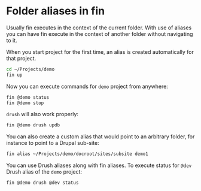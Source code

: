 # Folder aliases in fin

Usually fin executes in the context of the current folder. With use of aliases you can have fin execute in the context 
of another folder without navigating to it.

When you start project for the first time, an alias is created automatically for that project.

```bash
cd ~/Projects/demo
fin up
```

Now you can execute commands for `demo` project from anywhere:

```bash
fin @demo status
fin @demo stop
```

`drush` will also work properly:

```bash
fin @demo drush updb
```

You can also create a custom alias that would point to an arbitrary folder, for instance to point to a Drupal sub-site:

```bash
fin alias ~/Projects/demo/docroot/sites/subsite demo1
```

You can use Drush aliases along with fin aliases. To execute status for `@dev` Drush alias of the `demo` project:

```bash
fin @demo drush @dev status
```
